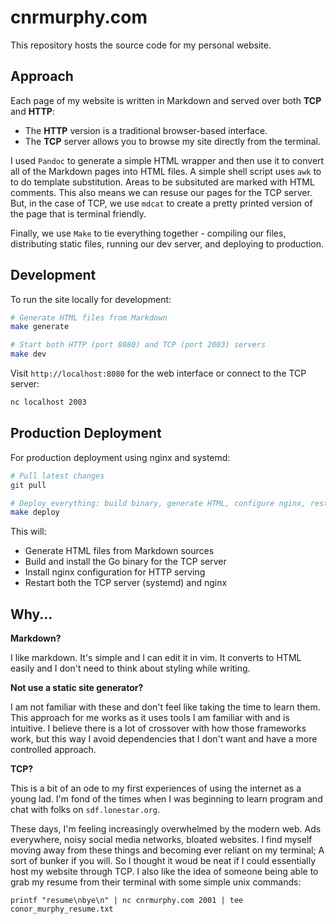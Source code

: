 # cnrmurphy.com
This repository hosts the source code for my personal website.

## Approach
Each page of my website is written in Markdown and served over both **TCP** and **HTTP**:

- The **HTTP** version is a traditional browser-based interface.
- The **TCP** server allows you to browse my site directly from the terminal.

I used `Pandoc` to generate a simple HTML wrapper and then use it to convert all of the Markdown pages into HTML files. A simple shell script uses `awk` to
to do template substitution. Areas to be subsituted are marked with HTML comments. This also means we can resuse our pages for the TCP server. But, in the case
of TCP, we use `mdcat` to create a pretty printed version of the page that is terminal friendly.

Finally, we use `Make` to tie everything together - compiling our files, distributing static files, running our dev server, and deploying to production.

## Development

To run the site locally for development:

```bash
# Generate HTML files from Markdown
make generate

# Start both HTTP (port 8080) and TCP (port 2003) servers
make dev
```

Visit `http://localhost:8080` for the web interface or connect to the TCP server:
```bash
nc localhost 2003
```

## Production Deployment

For production deployment using nginx and systemd:

```bash
# Pull latest changes
git pull

# Deploy everything: build binary, generate HTML, configure nginx, restart services
make deploy
```

This will:
- Generate HTML files from Markdown sources
- Build and install the Go binary for the TCP server
- Install nginx configuration for HTTP serving
- Restart both the TCP server (systemd) and nginx

## Why...
**Markdown?**

I like markdown. It's simple and I can edit it in vim. It converts to HTML easily and I don't need to think about styling while writing.

**Not use a static site generator?**

I am not familiar with these and don't feel like taking the time to learn them. This approach for me works as it uses tools I am familiar with and is intuitive. I believe
there is a lot of crossover with how those frameworks work, but this way I avoid dependencies that I don't want and have a more controlled approach.

**TCP?**

This is a bit of an ode to my first experiences of using the internet as a young lad. I'm fond of the times when I was beginning to learn program and chat with folks on `sdf.lonestar.org`.


These days, I'm feeling increasingly overwhelmed by the modern web. Ads everywhere, noisy social media networks, bloated websites. I find myself moving away from these things
and becoming ever reliant on my terminal; A sort of bunker if you will. So I thought it woud be neat if I could essentially host my website through TCP. I also like the idea
of someone being able to grab my resume from their terminal with some simple unix commands:

`printf "resume\nbye\n" | nc cnrmurphy.com 2001 | tee conor_murphy_resume.txt`

